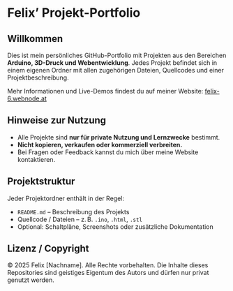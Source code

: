 

# Felix’ Projekt-Portfolio

## Willkommen

Dies ist mein persönliches GitHub-Portfolio mit Projekten aus den Bereichen **Arduino, 3D-Druck und Webentwicklung**.
Jedes Projekt befindet sich in einem eigenen Ordner mit allen zugehörigen Dateien, Quellcodes und einer Projektbeschreibung.

Mehr Informationen und Live-Demos findest du auf meiner Website: [felix-6.webnode.at](https://felix-6.webnode.at/)

## Hinweise zur Nutzung

* Alle Projekte sind **nur für private Nutzung und Lernzwecke** bestimmt.
* **Nicht kopieren, verkaufen oder kommerziell verbreiten.**
* Bei Fragen oder Feedback kannst du mich über meine Website kontaktieren.

## Projektstruktur

Jeder Projektordner enthält in der Regel:

* `README.md` – Beschreibung des Projekts
* Quellcode / Dateien – z. B. `.ino`, `.html`, `.stl`
* Optional: Schaltpläne, Screenshots oder zusätzliche Dokumentation

## Lizenz / Copyright

© 2025 Felix \[Nachname]. Alle Rechte vorbehalten.
Die Inhalte dieses Repositories sind geistiges Eigentum des Autors und dürfen nur privat genutzt werden.

